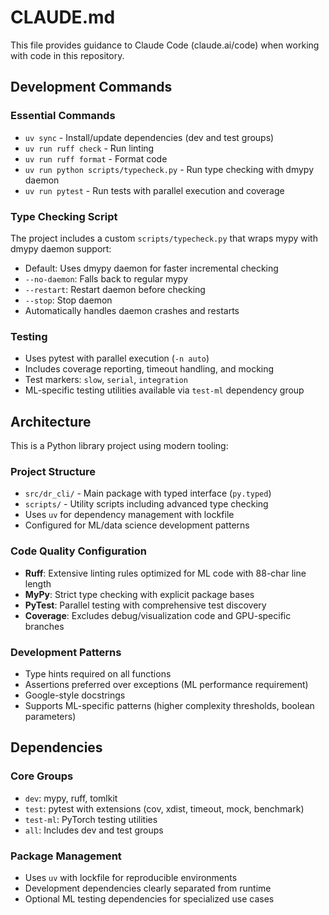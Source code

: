 # CLAUDE.md

This file provides guidance to Claude Code (claude.ai/code) when working with code in this repository.

## Development Commands

### Essential Commands
- `uv sync` - Install/update dependencies (dev and test groups)
- `uv run ruff check` - Run linting
- `uv run ruff format` - Format code
- `uv run python scripts/typecheck.py` - Run type checking with dmypy daemon
- `uv run pytest` - Run tests with parallel execution and coverage

### Type Checking Script
The project includes a custom `scripts/typecheck.py` that wraps mypy with dmypy daemon support:
- Default: Uses dmypy daemon for faster incremental checking
- `--no-daemon`: Falls back to regular mypy
- `--restart`: Restart daemon before checking
- `--stop`: Stop daemon
- Automatically handles daemon crashes and restarts

### Testing
- Uses pytest with parallel execution (`-n auto`)
- Includes coverage reporting, timeout handling, and mocking
- Test markers: `slow`, `serial`, `integration`
- ML-specific testing utilities available via `test-ml` dependency group

## Architecture

This is a Python library project using modern tooling:

### Project Structure
- `src/dr_cli/` - Main package with typed interface (`py.typed`)
- `scripts/` - Utility scripts including advanced type checking
- Uses `uv` for dependency management with lockfile
- Configured for ML/data science development patterns

### Code Quality Configuration
- **Ruff**: Extensive linting rules optimized for ML code with 88-char line length
- **MyPy**: Strict type checking with explicit package bases
- **PyTest**: Parallel testing with comprehensive test discovery
- **Coverage**: Excludes debug/visualization code and GPU-specific branches

### Development Patterns
- Type hints required on all functions
- Assertions preferred over exceptions (ML performance requirement)
- Google-style docstrings
- Supports ML-specific patterns (higher complexity thresholds, boolean parameters)

## Dependencies

### Core Groups
- `dev`: mypy, ruff, tomlkit
- `test`: pytest with extensions (cov, xdist, timeout, mock, benchmark)
- `test-ml`: PyTorch testing utilities
- `all`: Includes dev and test groups

### Package Management
- Uses `uv` with lockfile for reproducible environments
- Development dependencies clearly separated from runtime
- Optional ML testing dependencies for specialized use cases